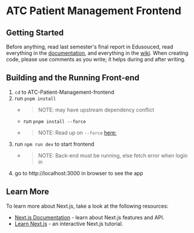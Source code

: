 # ATC Patient Management Frontend

## Getting Started
Before anything, read last semester's final report in Edusouced, read everything in the [documentation](https://github.com/UTDallasEPICS/ATC-Patient-Management-Backend/tree/main/Documentation), and everything in the [wiki](https://github.com/UTDallasEPICS/ATC-Patient-Management-Frontend/wiki).
When creating code, please use comments as you write; it helps during and after writing. 

## Building and the Running Front-end
1. `cd` to ATC-Patient-Management-frontend
2. run `pnpm install`
    * > NOTE: may have upstream dependency conflict
    * run `pnpm install --force`
    * > NOTE: Read up on `--force` [here:](https://stackoverflow.com/questions/66020820/npm-when-to-use-force-and-legacy-peer-deps)
3. run `npm run dev` to start frontend
    * > NOTE: Back-end must be running, else fetch error when login in
4. go to http://localhost:3000 in browser to see the app

## Learn More

To learn more about Next.js, take a look at the following resources:

- [Next.js Documentation](https://nextjs.org/docs) - learn about Next.js features and API.
- [Learn Next.js](https://nextjs.org/learn) - an interactive Next.js tutorial.
